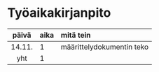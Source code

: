 # Työaikakirjanpito

| päivä | aika | mitä tein  |
| :----:|:-----| :-----|
| 14.11. | 1   | määrittelydokumentin teko |
| yht   | 1   | | 
